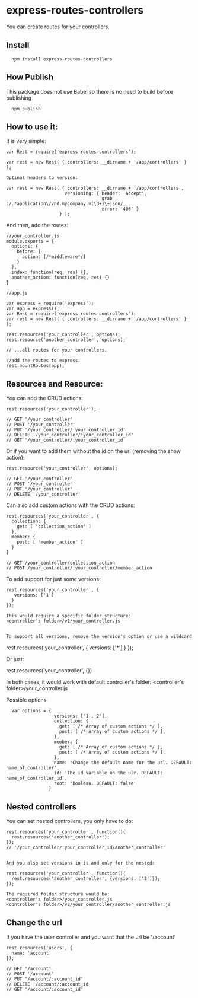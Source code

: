 express-routes-controllers
==========================

You can create routes for your controllers.

## Install
```
  npm install express-routes-controllers
```

## How Publish

This package does not use Babel so there is no need to build before publishing
```
  npm publish
```

## How to use it:

It is very simple:

```
var Rest = require('express-routes-controllers');

var rest = new Rest( { controllers: __dirname + '/app/controllers' } );

Optinal headers to version:

var rest = new Rest( { controllers: __dirname + '/app/controllers',
                      versioning: { header: 'Accept',
                                    grab :/.*application\/vnd.mycompany.v(\d+)\+json/,
                                    error: '406' }
                    } );

```

And then, add the routes:

```
//your_controller.js
module.exports = {
  options: {
    before: {
      action: [/*middleware*/]
    }
  },
  index: function(req, res) {},
  another_action: function(req, res) {}
}

//app.js

var express = require('express');
var app = express();
var Rest = require('express-routes-controllers');
var rest = new Rest( { controllers: __dirname + '/app/controllers' } );

rest.resources('your_controller', options);
rest.resource('another_controller', options);

// ...all routes for your controllers.

//add the routes to express.
rest.mountRoutes(app);

```

## Resources and Resource:

You can add the CRUD actions:

```
rest.resources('your_controller');

// GET '/your_controller'
// POST '/your_controller'
// PUT '/your_controller/:your_controller_id'
// DELETE '/your_controller/:your_controller_id'
// GET '/your_controller/:your_controller_id'
```

Or if you want to add them without the id on the url (removing the show action):

```
rest.resource('your_controller', options);

// GET '/your_controller'
// POST '/your_controller'
// PUT '/your_controller'
// DELETE '/your_controller'
```

Can also add custom actions with the CRUD actions:

```
rest.resources('your_controller', {
  collection: {
    get: [ 'collection_action' ]
  },
  member: {
    post: [ 'member_action' ]
  }
}

// GET /your_controller/collection_action
// POST /your_controller/:your_controller/member_action
```

To add support for just some versions:

```
rest.resources('your_controller', {
   versions: ['1']
  }
});

This would require a specific folder structure:
<controller's folder>/v1/your_controller.js


To support all versions, remove the version's option or use a wildcard

```
rest.resources('your_controller', {
   versions: ['*']
  }
});

Or just:

rest.resources('your_controller', {})

In both cases, it would work with default controller's folder:
<controller's folder>/your_controller.js


Possible options:

```
  var options = {
                  versions: ['1','2'],
                  collection: {
                    get: [ /* Array of custom actions */ ],
                    post: [ /* Array of custom actions */ ],
                  },
                  member: {
                    get: [ /* Array of custom actions */ ],
                    post: [ /* Array of custom actions */ ],
                  },
                  name: 'Change the default name for the url. DEFAULT: name_of_controller',
                  id: 'The id variable on the ulr. DEFAULT: name_of_controller_id',
                  root: 'Boolean. DEFAULT: false'
                }
```

## Nested controllers

You can set nested controllers, you only have to do:

```
rest.resources('your_controller', function(){
  rest.resources('another_controller');
});
// '/your_controller/:your_controller_id/another_controller'


And you also set versions in it and only for the nested:

rest.resources('your_controller', function(){
  rest.resources('another_controller', {versions: ['2']});
});

The required folder structure would be:
<controller's folder>/your_controller.js
<controller's folder>/v2/your_controller/another_controller.js

```

## Change the url

If you have the user controller and you want that the url be '/account'

```
rest.resources('users', {
  name: 'account'
});

// GET '/account'
// POST '/account'
// PUT '/account/:account_id'
// DELETE '/account/:account_id'
// GET '/account/:account_id'
```
